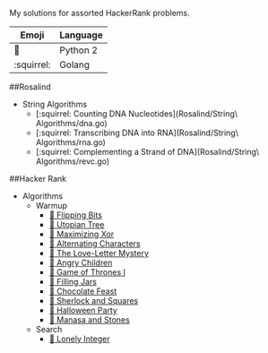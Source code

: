 My solutions for assorted HackerRank problems.

Emoji         | Language
------------- | -------------
:snake:       | Python 2
:squirrel:    | Golang

##Rosalind
- String Algorithms
	- [:squirrel: Counting DNA Nucleotides](Rosalind/String\ Algorithms/dna.go)
	- [:squirrel: Transcribing DNA into RNA](Rosalind/String\ Algorithms/rna.go)
	- [:squirrel: Complementing a Strand of DNA](Rosalind/String\ Algorithms/revc.go)

##Hacker Rank
- Algorithms
	- Warmup
		- [:snake: Flipping Bits](HackerRank/Algorithms/Warmup/flipping_bits.py)
		- [:snake: Utopian Tree](HackerRank/Algorithms/Warmup/utopian_tree.py)
		- [:snake: Maximizing Xor](HackerRank/Algorithms/Warmup/maximizing_xor.py)
		- [:snake: Alternating Characters](HackerRank/Algorithms/Warmup/alternating_characters.py)
		- [:snake: The Love-Letter Mystery](HackerRank/Algorithms/Warmup/love_letter_mystery.py)
		- [:snake: Angry Children](HackerRank/Algorithms/Warmup/angry_children.py)
		- [:snake: Game of Thrones I](HackerRank/Algorithms/Warmup/game_of_thrones_i.py)
		- [:snake: Filling Jars](HackerRank/Algorithms/Warmup/filling_jars.py)
		- [:snake: Chocolate Feast](HackerRank/Algorithms/Warmup/chocolate_feast.py)
		- [:snake: Sherlock and Squares](HackerRank/Algorithms/Warmup/sherlock_and_squares.py)
		- [:snake: Halloween Party](HackerRank/Algorithms/Warmup/halloween_party.py)
		- [:snake: Manasa and Stones](HackerRank/Algorithms/Warmup/manasa_and_stones.py)
	- Search
	 	- [:snake: Lonely Integer](HackerRank/Algorithms/Search/lonely_integer.py)
